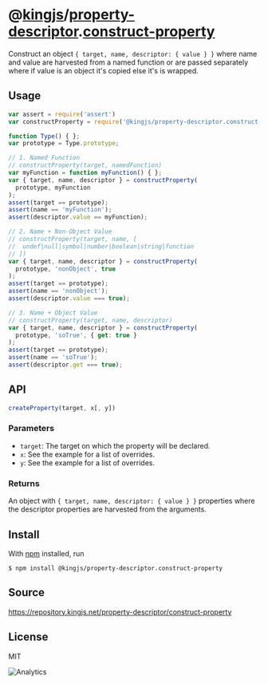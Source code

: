 # @[kingjs][@kingjs]/[property-descriptor][ns0].[construct-property][ns1]
Construct an object `{ target, name, descriptor: { value } }` where name and value are harvested from a named function or are passed separately where if value is an object it's copied else it's is wrapped.
## Usage
```js
var assert = require('assert')
var constructProperty = require('@kingjs/property-descriptor.construct-property');

function Type() { };
var prototype = Type.prototype;

// 1. Named Function
// constructProperty(target, namedFunction)
var myFunction = function myFunction() { };
var { target, name, descriptor } = constructProperty(
  prototype, myFunction
);
assert(target == prototype);
assert(name == 'myFunction');
assert(descriptor.value == myFunction);

// 2. Name + Non-Object Value
// constructProperty(target, name, [
//  undef|null|symbol|number|boolean|string|function
// ])
var { target, name, descriptor } = constructProperty(
  prototype, 'nonObject', true
);
assert(target == prototype);
assert(name == 'nonObject');
assert(descriptor.value === true);

// 3. Name + Object Value
// constructProperty(target, name, descriptor)
var { target, name, descriptor } = constructProperty(
  prototype, 'soTrue', { get: true }
);
assert(target == prototype);
assert(name == 'soTrue');
assert(descriptor.get === true);
```

## API
```ts
createProperty(target, x[, y])
```
### Parameters
- `target`: The target on which the property will be declared.
- `x`: See the example for a list of overrides.
- `y`: See the example for a list of overrides.
### Returns
An object with `{ target, name, descriptor: { value } }` properties where the descriptor properties are harvested from the arguments.

## Install
With [npm](https://npmjs.org/) installed, run
```
$ npm install @kingjs/property-descriptor.construct-property
```
## Source
https://repository.kingjs.net/property-descriptor/construct-property
## License
MIT

![Analytics](https://analytics.kingjs.net/property-descriptor/construct-property)

[@kingjs]: https://www.npmjs.com/package/kingjs
[ns0]: https://www.npmjs.com/package/@kingjs/property-descriptor
[ns1]: https://www.npmjs.com/package/@kingjs/property-descriptor.construct-property

